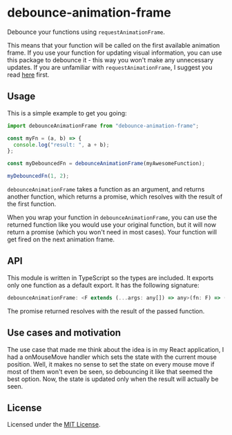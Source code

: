 # debounce-animation-frame

Debounce your functions using `requestAnimationFrame`.

This means that your function will be called on the first available animation frame. If you use your function for updating visual information, you can use this package to debounce it - this way you won't make any unnecessary updates. If you are unfamiliar with `requestAnimationFrame`, I suggest you read [here](https://developer.mozilla.org/en-US/docs/Web/API/window/requestAnimationFrame) first.

## Usage

This is a simple example to get you going:

```js
import debounceAnimationFrame from "debounce-animation-frame";

const myFn = (a, b) => {
  console.log("result: ", a + b);
};

const myDebouncedFn = debounceAnimationFrame(myAwesomeFunction);

myDebouncedFn(1, 2);
```

`debounceAnimationFrame` takes a function as an argument, and returns another function, which returns a promise, which resolves with the result of the first function.

When you wrap your function in `debounceAnimationFrame`, you can use the returned function like you would use your original function, but it will now return a promise (which you won't need in most cases). Your function will get fired on the next animation frame.

## API

This module is written in TypeScript so the types are included. It exports only one function as a default export. It has the following signature:

```js
debounceAnimationFrame: <F extends (...args: any[]) => any>(fn: F) => (...args: Parameters<F>) => Promise<ReturnType<F>>
```
The promise returned resolves with the result of the passed function.

## Use cases and motivation
The use case that made me think about the idea is in my React application, I had a onMouseMove handler which sets the state with the current mouse position. Well, it makes no sense to set the state on every mouse move if most of them won't even be seen, so debouncing it like that seemed the best option. Now, the state is updated only when the result will actually be seen.

## License
Licensed under the [MIT License](./LICENSE).
